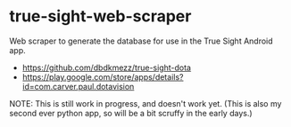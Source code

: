 # true-sight-web-scraper
Web scraper to generate the database for use in the True Sight Android app.
* https://github.com/dbdkmezz/true-sight-dota
* https://play.google.com/store/apps/details?id=com.carver.paul.dotavision

NOTE: This is still work in progress, and doesn't work yet. (This is also my second ever python app, so will be a bit scruffy in the early days.)
